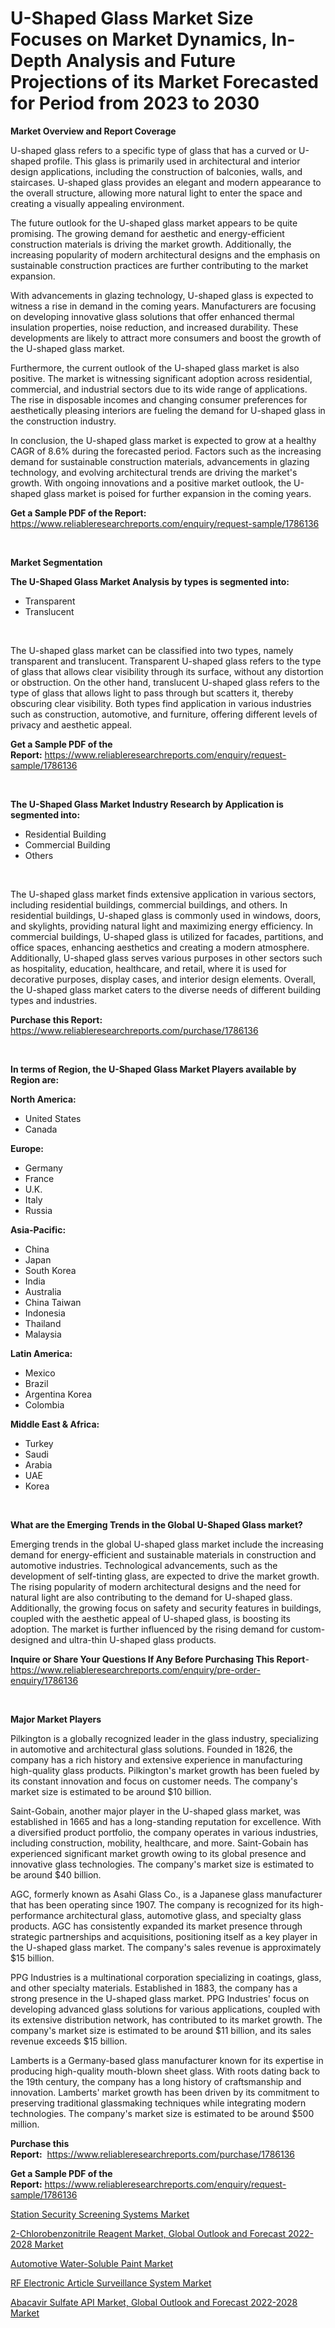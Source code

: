 <p><h1>U-Shaped Glass Market Size Focuses on Market Dynamics, In-Depth Analysis and Future Projections of its Market Forecasted for Period from 2023 to 2030</h1></p><p><strong>Market Overview and Report Coverage</strong></p>
<p><p>U-shaped glass refers to a specific type of glass that has a curved or U-shaped profile. This glass is primarily used in architectural and interior design applications, including the construction of balconies, walls, and staircases. U-shaped glass provides an elegant and modern appearance to the overall structure, allowing more natural light to enter the space and creating a visually appealing environment.</p><p>The future outlook for the U-shaped glass market appears to be quite promising. The growing demand for aesthetic and energy-efficient construction materials is driving the market growth. Additionally, the increasing popularity of modern architectural designs and the emphasis on sustainable construction practices are further contributing to the market expansion.</p><p>With advancements in glazing technology, U-shaped glass is expected to witness a rise in demand in the coming years. Manufacturers are focusing on developing innovative glass solutions that offer enhanced thermal insulation properties, noise reduction, and increased durability. These developments are likely to attract more consumers and boost the growth of the U-shaped glass market.</p><p>Furthermore, the current outlook of the U-shaped glass market is also positive. The market is witnessing significant adoption across residential, commercial, and industrial sectors due to its wide range of applications. The rise in disposable incomes and changing consumer preferences for aesthetically pleasing interiors are fueling the demand for U-shaped glass in the construction industry.</p><p>In conclusion, the U-shaped glass market is expected to grow at a healthy CAGR of 8.6% during the forecasted period. Factors such as the increasing demand for sustainable construction materials, advancements in glazing technology, and evolving architectural trends are driving the market's growth. With ongoing innovations and a positive market outlook, the U-shaped glass market is poised for further expansion in the coming years.</p></p>
<p><strong>Get a Sample PDF of the Report:</strong> <a href="https://www.reliableresearchreports.com/enquiry/request-sample/1786136">https://www.reliableresearchreports.com/enquiry/request-sample/1786136</a></p>
<p>&nbsp;</p>
<p><strong>Market Segmentation</strong></p>
<p><strong>The U-Shaped Glass Market Analysis by types is segmented into:</strong></p>
<p><ul><li>Transparent</li><li>Translucent</li></ul></p>
<p>&nbsp;</p>
<p><p>The U-shaped glass market can be classified into two types, namely transparent and translucent. Transparent U-shaped glass refers to the type of glass that allows clear visibility through its surface, without any distortion or obstruction. On the other hand, translucent U-shaped glass refers to the type of glass that allows light to pass through but scatters it, thereby obscuring clear visibility. Both types find application in various industries such as construction, automotive, and furniture, offering different levels of privacy and aesthetic appeal.</p></p>
<p><strong>Get a Sample PDF of the Report:</strong>&nbsp;<a href="https://www.reliableresearchreports.com/enquiry/request-sample/1786136">https://www.reliableresearchreports.com/enquiry/request-sample/1786136</a></p>
<p>&nbsp;</p>
<p><strong>The U-Shaped Glass Market Industry Research by Application is segmented into:</strong></p>
<p><ul><li>Residential Building</li><li>Commercial Building</li><li>Others</li></ul></p>
<p>&nbsp;</p>
<p><p>The U-shaped glass market finds extensive application in various sectors, including residential buildings, commercial buildings, and others. In residential buildings, U-shaped glass is commonly used in windows, doors, and skylights, providing natural light and maximizing energy efficiency. In commercial buildings, U-shaped glass is utilized for facades, partitions, and office spaces, enhancing aesthetics and creating a modern atmosphere. Additionally, U-shaped glass serves various purposes in other sectors such as hospitality, education, healthcare, and retail, where it is used for decorative purposes, display cases, and interior design elements. Overall, the U-shaped glass market caters to the diverse needs of different building types and industries.</p></p>
<p><strong>Purchase this Report:</strong>&nbsp; <a href="https://www.reliableresearchreports.com/purchase/1786136">https://www.reliableresearchreports.com/purchase/1786136</a></p>
<p>&nbsp;</p>
<p><strong>In terms of Region, the U-Shaped Glass Market Players available by Region are:</strong></p>
<p>
    <p> <strong> North America: </strong>
        <ul>
            <li>United States</li>
            <li>Canada</li>
        </ul>
        </p> 
    <p> <strong> Europe: </strong>
        <ul>
            <li>Germany</li>
            <li>France</li>
            <li>U.K.</li>
            <li>Italy</li>
            <li>Russia</li>
        </ul>
        </p> 
    <p> <strong> Asia-Pacific: </strong>
        <ul>
            <li>China</li>
            <li>Japan</li>
            <li>South Korea</li>
            <li>India</li>
            <li>Australia</li>
            <li>China Taiwan</li>
            <li>Indonesia</li>
            <li>Thailand</li>
            <li>Malaysia</li>
        </ul>
        </p> 
    <p> <strong> Latin America: </strong>
        <ul>
            <li>Mexico</li>
            <li>Brazil</li>
            <li>Argentina Korea</li>
            <li>Colombia</li>
        </ul>
        </p> 
    <p> <strong> Middle East & Africa: </strong>
        <ul>
            <li>Turkey</li>
            <li>Saudi</li>
            <li>Arabia</li>
            <li>UAE</li>
            <li>Korea</li>
        </ul>
    </p>
    </p>
<p>&nbsp;</p>
<p><strong>What are the Emerging Trends in the Global U-Shaped Glass market?</strong></p>
<p><p>Emerging trends in the global U-shaped glass market include the increasing demand for energy-efficient and sustainable materials in construction and automotive industries. Technological advancements, such as the development of self-tinting glass, are expected to drive the market growth. The rising popularity of modern architectural designs and the need for natural light are also contributing to the demand for U-shaped glass. Additionally, the growing focus on safety and security features in buildings, coupled with the aesthetic appeal of U-shaped glass, is boosting its adoption. The market is further influenced by the rising demand for custom-designed and ultra-thin U-shaped glass products.</p></p>
<p><strong>Inquire or Share Your Questions If Any Before Purchasing This Report</strong>- <a href="https://www.reliableresearchreports.com/enquiry/pre-order-enquiry/1786136">https://www.reliableresearchreports.com/enquiry/pre-order-enquiry/1786136</a></p>
<p>&nbsp;</p>
<p><strong>Major Market Players</strong></p>
<p><p>Pilkington is a globally recognized leader in the glass industry, specializing in automotive and architectural glass solutions. Founded in 1826, the company has a rich history and extensive experience in manufacturing high-quality glass products. Pilkington's market growth has been fueled by its constant innovation and focus on customer needs. The company's market size is estimated to be around $10 billion.</p><p>Saint-Gobain, another major player in the U-shaped glass market, was established in 1665 and has a long-standing reputation for excellence. With a diversified product portfolio, the company operates in various industries, including construction, mobility, healthcare, and more. Saint-Gobain has experienced significant market growth owing to its global presence and innovative glass technologies. The company's market size is estimated to be around $40 billion.</p><p>AGC, formerly known as Asahi Glass Co., is a Japanese glass manufacturer that has been operating since 1907. The company is recognized for its high-performance architectural glass, automotive glass, and specialty glass products. AGC has consistently expanded its market presence through strategic partnerships and acquisitions, positioning itself as a key player in the U-shaped glass market. The company's sales revenue is approximately $15 billion.</p><p>PPG Industries is a multinational corporation specializing in coatings, glass, and other specialty materials. Established in 1883, the company has a strong presence in the U-shaped glass market. PPG Industries' focus on developing advanced glass solutions for various applications, coupled with its extensive distribution network, has contributed to its market growth. The company's market size is estimated to be around $11 billion, and its sales revenue exceeds $15 billion.</p><p>Lamberts is a Germany-based glass manufacturer known for its expertise in producing high-quality mouth-blown sheet glass. With roots dating back to the 19th century, the company has a long history of craftsmanship and innovation. Lamberts' market growth has been driven by its commitment to preserving traditional glassmaking techniques while integrating modern technologies. The company's market size is estimated to be around $500 million.</p></p>
<p><strong>Purchase this Report:</strong>&nbsp;&nbsp;<a href="https://www.reliableresearchreports.com/purchase/1786136">https://www.reliableresearchreports.com/purchase/1786136</a></p>
<p></p>
<p><strong>Get a Sample PDF of the Report:</strong>&nbsp;<a href="https://www.reliableresearchreports.com/enquiry/request-sample/1786136">https://www.reliableresearchreports.com/enquiry/request-sample/1786136</a></p>
<p><p><a href="https://www.linkedin.com/pulse/station-security-screening-systems-market-size-2023-2030-1f/">Station Security Screening Systems Market</a></p><p><a href="https://medium.com/@peterm12562/2-chlorobenzonitrile-reagent-market-global-outlook-and-forecast-2022-2028-market-analysis-its-38624ce8444b">2-Chlorobenzonitrile Reagent Market, Global Outlook and Forecast 2022-2028 Market</a></p><p><a href="https://www.linkedin.com/pulse/automotive-water-soluble-paint-market-insights-players-forecast/">Automotive Water-Soluble Paint Market</a></p><p><a href="https://www.linkedin.com/pulse/rf-electronic-article-surveillance-system-market-research/">RF Electronic Article Surveillance System Market</a></p><p><a href="https://medium.com/@damorgan64868/abacavir-sulfate-api-market-global-outlook-and-forecast-2022-2028-market-furnishes-information-on-e137d65db241">Abacavir Sulfate API Market, Global Outlook and Forecast 2022-2028 Market</a></p></p>